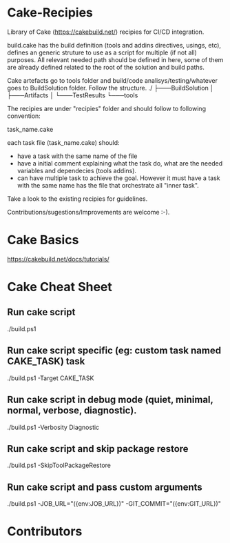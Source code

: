 # Cake-Recipies
Library of Cake (https://cakebuild.net/) recipies for CI/CD integration.


build.cake has the build definition (tools and addins directives, usings, etc), defines an generic struture to use as a script for multiple (if not all) purposes. All relevant needed path should be defined in here, some of them are already defined related to the root of the solution and build paths.

Cake artefacts go to tools folder and build/code analisys/testing/whatever goes to  BuildSolution folder. Follow the structure.
./
├───BuildSolution
│   ├───Artifacts
│   └───TestResults
└───tools


The recipies are under "recipies" folder and should follow to following convention:

task_name.cake

each task file (task_name.cake) should:
* have a task with the same name of the file
* have a initial comment explaining what the task do, what are the needed variables and dependecies (tools addins).
* can have multiple task to achieve the goal. However it must have a task with the same name has the file that orchestrate all "inner task".

Take a look to the existing recipies for guidelines.

Contributions/sugestions/Improvements are welcome :-).


# Cake Basics
https://cakebuild.net/docs/tutorials/


# Cake Cheat Sheet

## Run cake script
./build.ps1

## Run cake script specific (eg: custom task named CAKE_TASK) task 
./build.ps1  -Target CAKE_TASK

## Run cake script in debug mode (quiet, minimal, normal, verbose, diagnostic).
./build.ps1  -Verbosity Diagnostic

## Run cake script and skip package restore
./build.ps1  -SkipToolPackageRestore

## Run cake script and pass custom arguments
./build.ps1  -JOB_URL="$(${env:JOB_URL})" -GIT_COMMIT="$(${env:GIT_URL})"

# Contributors

